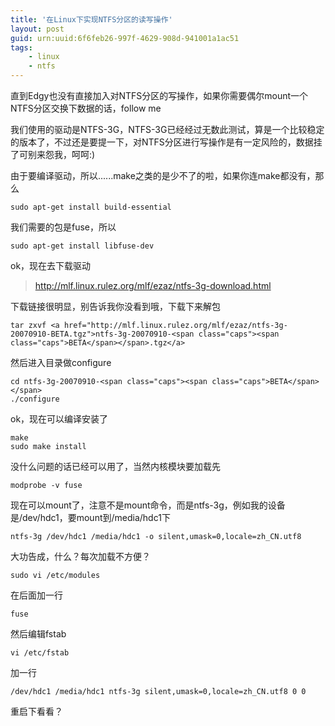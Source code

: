 ```yaml
---
title: '在Linux下实现NTFS分区的读写操作'
layout: post
guid: urn:uuid:6f6feb26-997f-4629-908d-941001a1ac51
tags:
    - linux
    - ntfs
---
```


直到Edgy也没有直接加入对NTFS分区的写操作，如果你需要偶尔mount一个NTFS分区交换下数据的话，follow me

我们使用的驱动是NTFS-3G，NTFS-3G已经经过无数此测试，算是一个比较稳定的版本了，不过还是要提一下，对NTFS分区进行写操作是有一定风险的，数据挂了可别来怨我，呵呵:)

由于要编译驱动，所以......make之类的是少不了的啦，如果你连make都没有，那么

    sudo apt-get install build-essential

我们需要的包是fuse，所以

    sudo apt-get install libfuse-dev

ok，现在去下载驱动

> http://mlf.linux.rulez.org/mlf/ezaz/ntfs-3g-download.html

下载链接很明显，别告诉我你没看到哦，下载下来解包

    tar zxvf <a href="http://mlf.linux.rulez.org/mlf/ezaz/ntfs-3g-20070910-BETA.tgz">ntfs-3g-20070910-<span class="caps"><span class="caps">BETA</span></span>.tgz</a>

然后进入目录做configure

    cd ntfs-3g-20070910-<span class="caps"><span class="caps">BETA</span></span>
    ./configure

ok，现在可以编译安装了

    make
    sudo make install

没什么问题的话已经可以用了，当然内核模块要加载先

    modprobe -v fuse

现在可以mount了，注意不是mount命令，而是ntfs-3g，例如我的设备是/dev/hdc1，要mount到/media/hdc1下

    ntfs-3g /dev/hdc1 /media/hdc1 -o silent,umask=0,locale=zh_CN.utf8

大功告成，什么？每次加载不方便？

    sudo vi /etc/modules

在后面加一行

    fuse

然后编辑fstab

    vi /etc/fstab

加一行

    /dev/hdc1 /media/hdc1 ntfs-3g silent,umask=0,locale=zh_CN.utf8 0 0

重启下看看？

